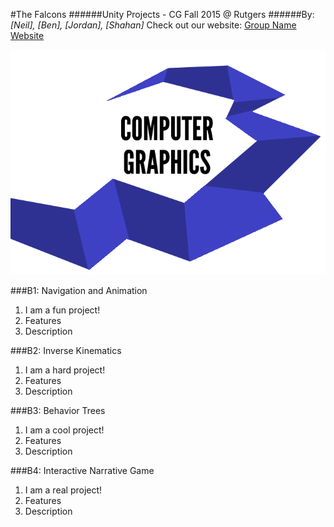 #The Falcons
######Unity Projects - CG Fall 2015 @ Rutgers
######By: *[Neil], [Ben], [Jordan], [Shahan]*
Check out our website: [Group Name Website](http://sia.github.io/CGB1/ "Example Game!")

![alt text](teamLogo2.png)

###B1: Navigation and Animation
1. I am a fun project!
2. Features
3. Description

###B2: Inverse Kinematics
1. I am a hard project!
2. Features
3. Description

###B3: Behavior Trees
1. I am a cool project!
2. Features
3. Description

###B4: Interactive Narrative Game
1. I am a real project!
2. Features
3. Description

